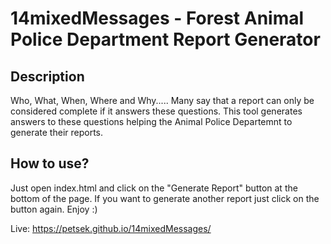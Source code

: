 # 14mixedMessages - Forest Animal Police Department Report Generator

## Description
Who, What, When, Where and Why..... Many say that a report can only be considered complete if it answers these questions.
This tool generates answers to these questions helping the Animal Police Departemnt to generate their reports.

## How to use?
Just open index.html and click on the "Generate Report" button at the bottom of the page. If you want to generate another report just click on the button again.
Enjoy :)

Live: https://petsek.github.io/14mixedMessages/
